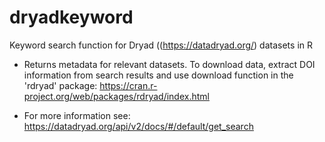 # dryadkeyword
Keyword search function for Dryad ((https://datadryad.org/) datasets in R

- Returns metadata for relevant datasets. To download data, extract DOI information from search results and use download function in the 'rdryad' package: https://cran.r-project.org/web/packages/rdryad/index.html
 
- For more information see: https://datadryad.org/api/v2/docs/#/default/get_search
